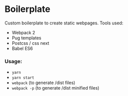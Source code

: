 # Boilerplate
Custom boilerplate to create static webpages. Tools used:
  * Webpack 2
  * Pug templates
  * Postcss / css next
  * Babel ES6

### Usage:
  * `yarn`
  * `yarn start`
  * `webpack` (to generate /dist files)
  * `webpack -p` (to generate /dist minified files)
